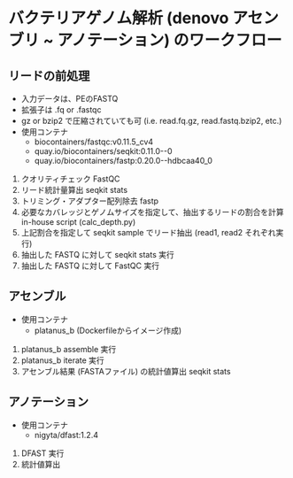 # バクテリアゲノム解析 (denovo アセンブリ ~ アノテーション) のワークフロー

## リードの前処理
- 入力データは、PEのFASTQ  
- 拡張子は .fq or .fastqc  
- gz or bzip2 で圧縮されていても可 (i.e. read.fq.gz, read.fastq.bzip2, etc.)
- 使用コンテナ  
    - biocontainers/fastqc:v0.11.5_cv4  
    - quay.io/biocontainers/seqkit:0.11.0--0  
    - quay.io/biocontainers/fastp:0.20.0--hdbcaa40_0  

1. クオリティチェック FastQC  
2. リード統計量算出 seqkit stats  
1. トリミング・アダプター配列除去 fastp  
1. 必要なカバレッジとゲノムサイズを指定して、抽出するリードの割合を計算  
  in-house script (calc_depth.py)
1. 上記割合を指定して seqkit sample でリード抽出 (read1, read2 それぞれ実行)
1. 抽出した FASTQ に対して seqkit stats 実行
1. 抽出した FASTQ に対して FastQC 実行  

## アセンブル
- 使用コンテナ  
    - platanus_b (Dockerfileからイメージ作成)  
1. platanus_b assemble 実行
1. platanus_b iterate 実行 
1. アセンブル結果 (FASTAファイル) の統計値算出 seqkit stats
## アノテーション
- 使用コンテナ  
    - nigyta/dfast:1.2.4
1. DFAST 実行
1. 統計値算出
